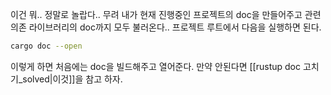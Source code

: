 이건 뭐.. 정말로 놀랍다.. 무려 내가 현재 진행중인 프로젝트의 doc을 만들어주고 관련 의존 라이브러리의 doc까지 모두 불러온다..
프로젝트 루트에서 다음을 실행하면 된다.
```bash
cargo doc --open
```
이렇게 하면 처음에는 doc을 빌드해주고 열어준다. 만약 안된다면 [[rustup doc 고치기_solved|이것]]을 참고 하자.
